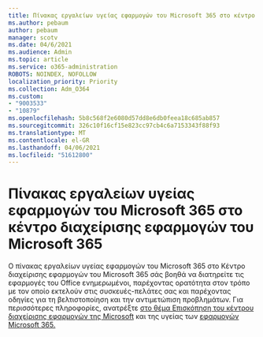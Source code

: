 ```yaml
---
title: Πίνακας εργαλείων υγείας εφαρμογών του Microsoft 365 στο κέντρο διαχείρισης εφαρμογών του Microsoft 365
ms.author: pebaum
author: pebaum
manager: scotv
ms.date: 04/6/2021
ms.audience: Admin
ms.topic: article
ms.service: o365-administration
ROBOTS: NOINDEX, NOFOLLOW
localization_priority: Priority
ms.collection: Adm_O364
ms.custom:
- "9003533"
- "10879"
ms.openlocfilehash: 5b8c568f2e6080d57dd8e6db0feea18c685ab857
ms.sourcegitcommit: 326c10f16cf15e823cc97cb4c6a7153343f88f93
ms.translationtype: MT
ms.contentlocale: el-GR
ms.lasthandoff: 04/06/2021
ms.locfileid: "51612800"
---
```

# <a name="microsoft-365-apps-health-dashboard-in-the-microsoft-365-apps-admin-center"></a>Πίνακας εργαλείων υγείας εφαρμογών του Microsoft 365 στο κέντρο διαχείρισης εφαρμογών του Microsoft 365

Ο πίνακας εργαλείων υγείας εφαρμογών του Microsoft 365 στο Κέντρο διαχείρισης εφαρμογών του Microsoft 365 σάς βοηθά να διατηρείτε τις εφαρμογές του Office ενημερωμένοι, παρέχοντας ορατότητα στον τρόπο με τον οποίο εκτελούν στις συσκευές-πελάτες σας και παρέχοντας οδηγίες για τη βελτιστοποίηση και την αντιμετώπιση προβλημάτων. Για περισσότερες πληροφορίες, ανατρέξτε [στο θέμα Επισκόπηση του κέντρου διαχείρισης εφαρμογών της Microsoft](https://docs.microsoft.com/deployoffice/admincenter/overview) και της υγείας των [εφαρμογών Microsoft 365.](https://docs.microsoft.com/deployoffice/admincenter/microsoft-365-apps-health)



